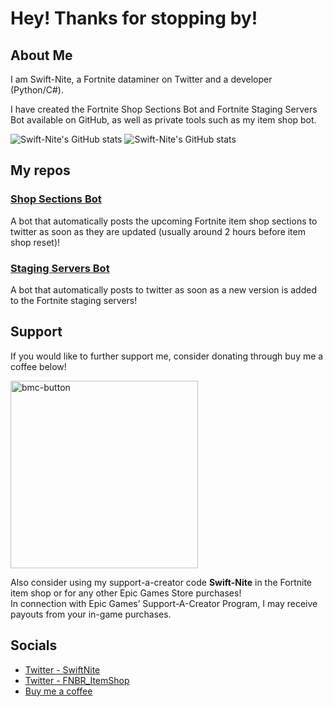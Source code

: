 # Hey! Thanks for stopping by!

## About Me
I am Swift-Nite, a Fortnite dataminer on Twitter and a developer (Python/C#).

I have created the Fortnite Shop Sections Bot and Fortnite Staging Servers Bot available on GitHub, as well as private tools such as my item shop bot.

![Swift-Nite's GitHub stats](https://github-readme-stats.vercel.app/api?username=SwiftNite&hide=issues,contribs&count_private=true&show_icons=true&theme=dark#gh-dark-mode-only)
![Swift-Nite's GitHub stats](https://github-readme-stats.vercel.app/api?username=SwiftNite&hide=issues,contribs&count_private=true&show_icons=true&theme=default#gh-light-mode-only)

## My repos
### [Shop Sections Bot](https://github.com/swiftnite/Fortnite-Shop-Sections-Bot)
A bot that automatically posts the upcoming Fortnite item shop sections to twitter as soon as they are updated (usually around 2 hours before item shop reset)!


### [Staging Servers Bot](https://github.com/swiftnite/Fortnite-Staging-Servers-Bot)
A bot that automatically posts to twitter as soon as a new version is added to the Fortnite staging servers!

## Support
If you would like to further support me, consider donating through buy me a coffee below!

<a href="https://www.buymeacoffee.com/Swiftnite"><img width="300" alt="bmc-button" src="https://user-images.githubusercontent.com/74127135/233548032-c051ea07-9f03-43e3-a4d1-bfaced2e41db.png"></a>
<br>

Also consider using my support-a-creator code **Swift-Nite** in the Fortnite item shop or for any other Epic Games Store purchases!
<br>
In connection with Epic Games’ Support-A-Creator Program, I may receive payouts from your in-game purchases.

## Socials

- [Twitter - SwiftNite](https://twitter.com/SwiftNite)
- [Twitter - FNBR_ItemShop](https://twitter.com/FNBR_ItemShop)
- [Buy me a coffee](https://www.buymeacoffee.com/Swiftnite)